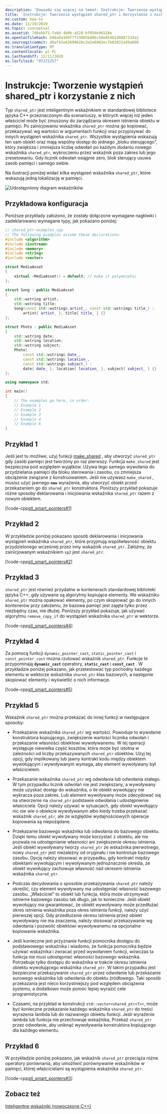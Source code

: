 ```yaml
---
description: 'Dowiedz się więcej na temat: Instrukcje: Tworzenie wystąpień shared_ptr i korzystanie z nich'
title: 'Instrukcje: Tworzenie wystąpień shared_ptr i korzystanie z nich'
ms.custom: how-to
ms.date: 11/19/2019
ms.topic: conceptual
ms.assetid: 7d6ebb73-fa0d-4b0b-a528-bf05de96518e
ms.openlocfilehash: b98a9a349f7f33805bd86c58e854b1d988733da2
ms.sourcegitcommit: d6af41e42699628c3e2e6063ec7b03931a49a098
ms.translationtype: MT
ms.contentlocale: pl-PL
ms.lasthandoff: 12/11/2020
ms.locfileid: "97221257"
---
```

# <a name="how-to-create-and-use-shared_ptr-instances"></a>Instrukcje: Tworzenie wystąpień shared_ptr i korzystanie z nich

Typ `shared_ptr` jest inteligentnym wskaźnikiem w standardowej bibliotece języka C++ przeznaczonym dla scenariuszy, w których więcej niż jeden właściciel może być zmuszony do zarządzania okresem istnienia obiektu w pamięci. Po zainicjowaniu wskaźnika `shared_ptr` można go kopiować, przekazywać wg wartości w argumentach funkcji oraz przypisywać do innych wystąpień wskaźnika `shared_ptr`. Wszystkie wystąpienia wskazują ten sam obiekt oraz mają wspólny dostęp do jednego „bloku sterującego”, który zwiększa i zmniejsza liczbę odwołań po każdym dodaniu nowego wskaźnika `shared_ptr`, wykroczeniu przez wskaźnik poza zakres lub jego zresetowaniu. Gdy licznik odwołań osiągnie zero, blok sterujący usuwa zasób pamięci i samego siebie.

Na ilustracji poniżej widać kilka wystąpień wskaźnika `shared_ptr`, które wskazują jedną lokalizację w pamięci.

![Udostępniony diagram wskaźników](media/shared_ptr.png "Udostępniony diagram wskaźników")

## <a name="example-setup"></a>Przykładowa konfiguracja

Poniższe przykłady założono, że zostały dołączone wymagane nagłówki i zadeklarowano wymagane typy, jak pokazano poniżej:

```cpp
// shared_ptr-examples.cpp
// The following examples assume these declarations:
#include <algorithm>
#include <iostream>
#include <memory>
#include <string>
#include <vector>

struct MediaAsset
{
    virtual ~MediaAsset() = default; // make it polymorphic
};

struct Song : public MediaAsset
{
    std::wstring artist;
    std::wstring title;
    Song(const std::wstring& artist_, const std::wstring& title_) :
        artist{ artist_ }, title{ title_ } {}
};

struct Photo : public MediaAsset
{
    std::wstring date;
    std::wstring location;
    std::wstring subject;
    Photo(
        const std::wstring& date_,
        const std::wstring& location_,
        const std::wstring& subject_) :
        date{ date_ }, location{ location_ }, subject{ subject_ } {}
};

using namespace std;

int main()
{
    // The examples go here, in order:
    // Example 1
    // Example 2
    // Example 3
    // Example 4
    // Example 6
}
```

## <a name="example-1"></a>Przykład 1

Jeśli jest to możliwe, użyj funkcji [make_shared](../standard-library/memory-functions.md#make_shared) , aby utworzyć `shared_ptr` gdy zasób pamięci jest tworzony po raz pierwszy. Funkcja `make_shared` jest bezpieczna pod względem wyjątków. Używa tego samego wywołania do przydzielania pamięci dla bloku sterowania i zasobu, co zmniejsza obciążenie związane z konstruowaniem. Jeśli nie używasz `make_shared` , musisz użyć jawnego **`new`** wyrażenia, aby utworzyć obiekt przed przekazaniem go do `shared_ptr` konstruktora. Poniższy przykład pokazuje różne sposoby deklarowania i inicjowania wskaźnika `shared_ptr` razem z nowym obiektem.

[!code-cpp[stl_smart_pointers#1](codesnippet/CPP/how-to-create-and-use-shared-ptr-instances_1.cpp)]

## <a name="example-2"></a>Przykład 2

W przykładzie poniżej pokazano sposób deklarowania i inicjowania wystąpień wskaźnika `shared_ptr`, które przyjmują współwłasność obiektu przydzielonego wcześniej przez inny wskaźnik `shared_ptr`. Załóżmy, że zainicjowanym wskaźnikiem `sp2` jest `shared_ptr`.

[!code-cpp[stl_smart_pointers#2](codesnippet/CPP/how-to-create-and-use-shared-ptr-instances_2.cpp)]

## <a name="example-3"></a>Przykład 3

`shared_ptr` jest również przydatne w kontenerach standardowej biblioteki języka C++, gdy używane są algorytmy kopiujące elementy. We wskaźniku `shared_ptr` można opakować elementy, po czym skopiować go do innych kontenerów przy założeniu, że bazowa pamięć jest zajęta tylko przez niezbędny czas, nie dłużej. Poniższy przykład pokazuje, jak używać algorytmu `remove_copy_if` do wystąpień wskaźnika `shared_ptr` w wektorze.

[!code-cpp[stl_smart_pointers#4](codesnippet/CPP/how-to-create-and-use-shared-ptr-instances_3.cpp)]

## <a name="example-4"></a>Przykład 4

Za pomocą funkcji `dynamic_pointer_cast`, `static_pointer_cast` i `const_pointer_cast` można rzutować wskaźnik `shared_ptr`. Funkcje te przypominają **`dynamic_cast`** operatory, **`static_cast`** i **`const_cast`** . W przykładzie poniżej pokazano, jak przetestować typ pochodny każdego elementu w wektorze wskaźnika `shared_ptr` klas bazowych, a następnie skopiować elementy i wyświetlić o nich informacje.

[!code-cpp[stl_smart_pointers#5](codesnippet/CPP/how-to-create-and-use-shared-ptr-instances_4.cpp)]

## <a name="example-5"></a>Przykład 5

Wskaźnik `shared_ptr` można przekazać do innej funkcji w następujące sposoby:

- Przekazanie wskaźnika `shared_ptr` wg wartości. Powoduje to wywołanie konstruktora kopiującego, zwiększenie wartości licznika odwołań i przekazanie własności obiektowi wywoływanemu. W tej operacji występuje niewielka część kosztów, która może być istotna w zależności od liczby przekazywanych `shared_ptr` obiektów. Użyj tej opcji, gdy implikowany lub jawny kontrakt kodu między obiektem wywołującym i wywoływanym wymaga, aby element wywoływany był właścicielem.

- Przekazanie wskaźnika `shared_ptr` wg odwołania lub odwołania stałego. W tym przypadku licznik odwołań nie jest zwiększany, a wywoływany może uzyskać dostęp do wskaźnika, o ile obiekt wywołujący nie wykracza poza zakres. Lub element wywoływany może zdecydować się na utworzenie na `shared_ptr` podstawie odwołania i udostępnienie właściciela. Opcji należy używać w sytuacjach, gdy obiekt wywołujący nic nie wie o obiekcie wywoływanym albo kiedy trzeba przekazać wskaźnik `shared_ptr`, ale ze względów wydajnościowych operacje kopiowania są niepożądane.

- Przekazanie bazowego wskaźnika lub odwołania do bazowego obiektu. Dzięki temu obiekt wywoływany może korzystać z obiektu, ale nie pozwala na udostępnianie własności ani zwiększenie okresu istnienia. Jeśli obiekt wywoływany tworzy `shared_ptr` ze wskaźnika pierwotnego, nowy `shared_ptr` jest niezależny od oryginału i nie kontroluje bazowego zasobu. Opcję należy stosować w przypadku, gdy kontrakt między obiektami wywołującym i wywoływanym jednoznacznie określa, że obiekt wywołujący zachowuje własność nad okresem istnienia wskaźnika `shared_ptr`.

- Podczas decydowania o sposobie przekazywania `shared_ptr` należy określić, czy element wywoływany ma udostępniać własność bazowego zasobu. „Właściciel” to obiekt lub funkcja, która może utrzymywać istnienie bazowego zasobu tak długo, jak to konieczne. Jeśli obiekt wywołujący ma gwarantować, że obiekt wywoływany może przedłużać okres istnienia wskaźnika poza okres istnienia funkcji, należy użyć pierwszej opcji. Gdy przedłużanie okresu istnienia przez obiekt wywoływany nie ma znaczenia, należy stosować przekazywanie wg odwołania i pozwolić obiektowi wywoływanemu na opcjonalne kopiowanie wskaźnika.

- Jeśli konieczne jest przyznanie funkcji pomocnika dostępu do podstawowego wskaźnika i wiadomo, że funkcja pomocnika będzie używać wskaźnika i zwracać przed wywołaniem funkcji, wówczas ta funkcja nie musi udostępniać własności bazowego wskaźnika. Potrzebuje tylko dostępu do wskaźnika w trakcie okresu istnienia obiektu wywołującego wskaźnika `shared_ptr`. W takim przypadku jest bezpieczne przekazywanie `shared_ptr` przez odwołanie lub przekazanie surowego wskaźnika lub odwołania do obiektu źródłowego. Taki sposób przekazania jest nieco korzystniejszy pod względem obciążenia systemu, a dodatkowo może pomóc lepiej wyrazić cele programistyczne.

- Czasami, na przykład w konstrukcji `std::vector<shared_ptr<T>>`, może być konieczne przekazanie każdego wskaźnika `shared_ptr` do treści wyrażenia lambda lub do nazwanego obiektu funkcji. Jeśli wyrażenie lambda lub funkcja nie przechowuje wskaźnika, Przekaż `shared_ptr` przez odwołanie, aby uniknąć wywoływania konstruktora kopiującego dla każdego elementu.

## <a name="example-6"></a>Przykład 6

W przykładzie poniżej pokazano, jak wskaźnik `shared_ptr` przeciąża różne operatory porównania, aby umożliwić porównywanie wskaźników w pamięci, której właścicielami są wystąpienia wskaźnika `shared_ptr`.

[!code-cpp[stl_smart_pointers#3](codesnippet/CPP/how-to-create-and-use-shared-ptr-instances_6.cpp)]

## <a name="see-also"></a>Zobacz też

[Inteligentne wskaźniki (nowoczesne C++)](smart-pointers-modern-cpp.md)
